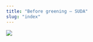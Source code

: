 ```yaml
---
title: "Before greening – SUDA"
slug: "index"
---
```


[![](/wp-content/2008/11/PICT2234-300x225.jpg)](/wp-content/2008/11/PICT2234.jpg)
